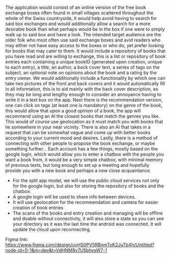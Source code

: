 The application would consist of an online version of the free book exchange boxes often found in small villages scattered throughout the whole of the Swiss countryside, 
  it would help avoid having to search for said box exchanges and would additionally allow a search for a more desirable book than what perhaps would be in the box if one were to simply walk up to said box and have a look.
  The intended target audience are the older folk who most often use said exchange boxes and avid readers who may either not have easy access to the boxes or who do, yet prefer looking for books that may cater to them.
	It would include a repository of books that you have read and are willing to exchange, this is a list or repository of book entries each containing a unique bookID (generated upon creation, unique to each entry), 
  a title, an author, a back cover text, a series of tags on the subject, an optional note on opinions about the book and a rating by the entry owner. We would additionally include a functionality by which one can take 
  two pictures of the front and back covers and it would automatically fill in all information, this is to aid mainly with the back cover description, as they may be long and lengthy enough to consider an annoyance having to 
  write it in a text box on the app.
Next there is the recommendation version, one can click on tags (at least one is mandatory) on the genre of the book, this would allow that upon a good opinion of a book, the app will recommend using an AI the 
  closest books that match the genres you like. This would of course use geolocation as it must match you with books that lie somewhere in your near vicinity. There is also an AI that takes in a request that can be 
  somewhat vague and come up with better books according to your current mood and desires.
Lastly, there is a method of connecting with other people to propose the book exchange, or maybe something further… Each account has a few things, mostly based on the google login, 
  which would allow you to enter a chatbox with the people you want a book from, it would be a very simple chatbox, with minimal memory of previous texts, but long enough to set up a meeting and 
  hopefully provide you with a new book and perhaps a new close acquaintance.

- For the split app model, we will use the public cloud services not only for the google login, but also for storing the repository of books and the chatbox.
- A google login will be used to share info between devices.
- It will use geolocation for the recommendation and camera for easier creation of book entries
- The scans of the books and entry creation and managing will be offline and doable without connectivity, it will also store a state so you can see your directory as it was the last time the android was connected.
     It will update the cloud upon reconnecting.

Figma link: https://www.figma.com/design/uyHS0PV5RBnmToK2JuTb4h/Untitled?node-id=0-1&m=dev&t=VdHNM8v7U5bhvsW7-1
